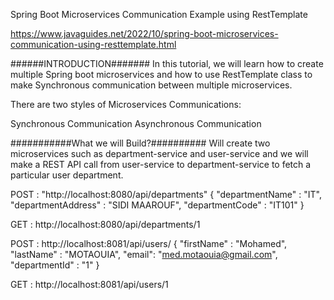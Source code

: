 Spring Boot Microservices Communication Example using RestTemplate

https://www.javaguides.net/2022/10/spring-boot-microservices-communication-using-resttemplate.html

######INTRODUCTION#######
In this tutorial, we will learn how to create multiple Spring boot microservices and how to use RestTemplate class to make Synchronous communication between multiple microservices.

There are two styles of Microservices Communications:

Synchronous Communication
Asynchronous Communication

###########What we will Build?##########
Will create two microservices such as department-service and user-service and we will make a REST API call from user-service to department-service to fetch a particular user department.

POST : "http://localhost:8080/api/departments"
{
	"departmentName" : "IT",
	"departmentAddress" : "SIDI MAAROUF",
	"departmentCode" : "IT101" 
}

GET : http://localhost:8080/api/departments/1

POST : http://localhost:8081/api/users/
{
	"firstName" : "Mohamed",
	"lastName" : "MOTAOUIA",
	"email": "med.motaouia@gmail.com",
    "departmentId" : "1"
}

GET : http://localhost:8081/api/users/1